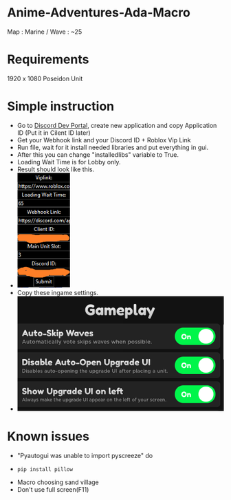 # Anime-Adventures-Ada-Macro
Map : Marine / Wave : ~25

# Requirements 
1920 x 1080
Poseidon Unit

# Simple instruction
- Go to [Discord Dev Portal](https://discord.com/developers/applications), create new application and copy Application ID (Put it in Cilent ID later)
- Get your Webhook link and your Discord ID + Roblox Vip Link
- Run file, wait for it install needed libraries and put everything in gui.
- After this you can change "installedlibs" variable to True.
- Loading Wait Time is for Lobby only.
- Result should look like this.
- ![](result.png)
- Copy these ingame settings.
- ![](settings.png)
# Known issues
- "Pyautogui was unable to import pyscreeze" do
- ```python
  pip install pillow
  ```
- Macro choosing sand village
- Don't use full screen(F11)

  
